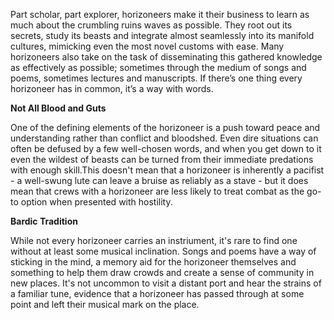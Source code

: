 Part scholar, part explorer, horizoneers make it their business to learn as much about
the crumbling ruins waves as possible. They root out its secrets, study its beasts and integrate almost seamlessly into its manifold cultures, mimicking even the most novel customs with ease.
Many horizoneers also take on the task of disseminating this gathered knowledge as effectively as possible; sometimes through the medium of songs and poems, sometimes
lectures and manuscripts. If there’s one thing every horizoneer has in common, it’s a
way with words.

**Not All Blood and Guts**

One of the defining elements of the horizoneer is a push toward peace and understanding rather than conflict and bloodshed. Even dire situations can often be defused by a few well-chosen words, and when you get down to it even the wildest of beasts can be turned from their immediate predations with enough skill.This doesn't mean that a horizoneer is inherently a pacifist - a well-swung lute can leave a bruise as reliably as a stave - but it does mean that crews with a horizoneer are less likely to treat combat as the go-to option when presented with hostility.

**Bardic Tradition**

While not every horizoneer carries an instriument, it's rare to find one without at
least some musical inclination. Songs and poems have a way of sticking in the mind, a
memory aid for the horizoneer themselves and something to help them draw crowds
and create a sense of community in new places. It's not uncommon to visit a distant port
and hear the strains of a familiar tune, evidence that a horizoneer has passed through at
some point and left their musical mark on the place.